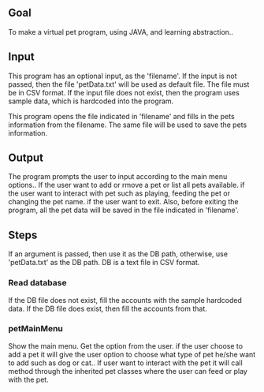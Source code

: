 ## Goal
To make a virtual pet program, using JAVA, and learning abstraction..

## Input
This program has an optional input, as the 'filename'. If the input is not passed, then the file 'petData.txt' will be used as default file. The file must be in CSV format. If the input file does not exist, then the program uses sample data, which is hardcoded into the program.

This program opens the file indicated in 'filename' and fills in the pets information from the filename. The same file will be used to save the pets information.

## Output
The program prompts the user to input according to the main menu options..
If the user want to add or rmove a pet or list all pets available.
if the user want to interact with pet such as playing, feeding the pet or changing the pet name. 
if the user want to exit.
Also, before exiting the program, all the pet data will be saved in the file indicated in 'filename'.

## Steps
If an argument is passed, then use it as the DB path, otherwise, use 'petData.txt' as the DB path. DB is a text file in CSV format.

### Read database
If the DB file does not exist, fill the accounts with the sample hardcoded data.
If the DB file does exist, then fill the accounts from that.

### petMainMenu
Show the main menu.
Get the option from the user.
if the user choose to add a pet it will give the user option to choose what type of pet he/she want to add such as dog or cat..
If user want to interact with the pet it will call method through the inherited pet classes where the user can feed or play with the pet.
